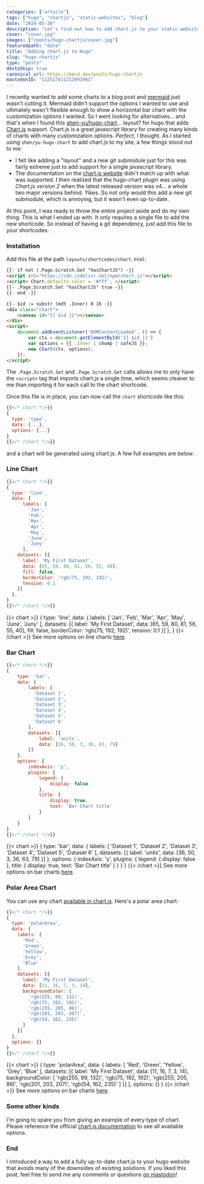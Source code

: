 ```yaml
---
categories: ["article"]
tags: ["hugo", "chartjs", "static-websites", "blog"]
date: "2024-05-28"
description: "Let's find out how to add chart.js to your static website built with Hugo."
cover: "cover.jpg"
images: ["/posts/hugo-chartjs/cover.jpg"]
featuredpath: "date"
title: "Adding chart.js to Hugo"
slug: "hugo-chartjs"
type: "posts"
devtoSkip: true
canonical_url: https://kmcd.dev/posts/hugo-chartjs
mastodonID: "112517411212093961"
---
```


I recently wanted to add some charts to a blog post and [mermaid](https://mermaid.live) just wasn't cutting it. Mermaid didn't support the options I wanted to use and ultimately wasn't flexible enough to show a horizontal bar chart with the customization options I wanted. So I went looking for alternatives... and that's when I found this [shen-yu/hugo-chart](https://github.com/shen-yu/hugo-chart)... layout? for hugo that adds [Chart.js](https://www.chartjs.org/) support. Chart.js is a great javascript library for creating many kinds of charts with many customization options. *Perfect*, I thought. As I started using `shen/yu-hugo-chart` to add chart.js to my site, a few things stood out to me:

- I felt like adding a "layout" and a new git submodule just for this was fairly extreme just to add support for a single javascript library.
- The documentation on the [chart.js website](https://www.chartjs.org/) didn't match up with what was supported. I then realized that the hugo-chart plugin was using *Chart.js version 2* when the latest released version was v4... a whole two major versions behind. Yikes. So not only would this add a new git submodule, which is annoying, but it wasn't even up-to-date.

At this point, I was ready to throw the entire project aside and do my own thing. This is what I ended up with. It only requires a single file to add the new shortcode. So instead of having a git dependency, just add this file to your shortcodes.

### Installation
Add this file at the path `layouts/shortcodes/chart.html`:
```html
{{- if not (.Page.Scratch.Get "hasChartJS") -}}
<script src="https://cdn.jsdelivr.net/npm/chart.js"></script>
<script> Chart.defaults.color = '#fff'; </script>
{{- .Page.Scratch.Set "hasChartJS" true -}}
{{- end -}}

{{- $id := substr (md5 .Inner) 0 16 -}}
<div class="chart">
    <canvas id="{{ $id }}"></canvas>
</div>
<script>
    document.addEventListener('DOMContentLoaded', () => {
        var ctx = document.getElementById('{{ $id }}')
        var options = {{ .Inner | chomp | safeJS }};
        new Chart(ctx, options);
    });
</script>
```

The `.Page.Scratch.Set` and `.Page.Scratch.Get` calls allows me to only have the `<script>` tag that imports chart.js a single time, which seems cleaner to me than importing it for each call to the chart shortcode.

Once this file is in place, you can now call the `chart` shortcode like this:
```javascript
{{</* chart */>}}
{
  type: 'type',
  data: {...},
  options: {...}
}
{{</* /chart */>}}
```
and a chart will be generated using chart.js. A few full examples are below:

### Line Chart
```javascript
{{</* chart */>}}
{
  type: 'line',
  data: {
      labels: [
        'Jan',
        'Feb',
        'Mar',
        'Apr',
        'May',
        'June',
        'Juny'
      ],
    datasets: [{
      label: 'My First Dataset',
      data: [65, 59, 80, 81, 56, 55, 40],
      fill: false,
      borderColor: 'rgb(75, 192, 192)',
      tension: 0.1
    }]
  },
}
{{</* /chart */>}}
```

{{< chart >}}
{
  type: 'line',
  data: {
      labels: [
        'Jan',
        'Feb',
        'Mar',
        'Apr',
        'May',
        'June',
        'Juny'
      ],
    datasets: [{
      label: 'My First Dataset',
      data: [65, 59, 80, 81, 56, 55, 40],
      fill: false,
      borderColor: 'rgb(75, 192, 192)',
      tension: 0.1
    }]
  },
}
{{< /chart >}}
See more options on line charts [here](https://www.chartjs.org/docs/latest/charts/line.html).

### Bar Chart
```javascript
{{</* chart */>}}
{
    type: 'bar',
    data: {
        labels: [
          'Dataset 1',
          'Dataset 2',
          'Dataset 3',
          'Dataset 4',
          'Dataset 5',
          'Dataset 6'
        ],
        datasets: [{
            label: 'units',
            data: [36, 50, 3, 36, 63, 79]
        }]
    },
    options: {
        indexAxis: 'y',
        plugins: {
            legend: {
                display: false
            },
            title: {
                display: true,
                text: 'Bar Chart title'
            }
        }
    }
}
{{</* /chart */>}}
```

{{< chart >}}
{
    type: 'bar',
    data: {
        labels: [
          'Dataset 1',
          'Dataset 2',
          'Dataset 3',
          'Dataset 4',
          'Dataset 5',
          'Dataset 6'
        ],
        datasets: [{
            label: 'units',
            data: [36, 50, 3, 36, 63, 79]
        }]
    },
    options: {
        indexAxis: 'y',
        plugins: {
            legend: {
                display: false
            },
            title: {
                display: true,
                text: 'Bar Chart title'
            }
        }
    }
}
{{< /chart >}}
See more options on bar charts [here](https://www.chartjs.org/docs/latest/charts/bar.html).

### Polar Area Chart
You can use any chart [available in chart.js](https://www.chartjs.org/docs/latest/). Here's a polar area chart:
```javascript
{{</* chart */>}}
{
  type: 'polarArea',
  data: {
    labels: [
      'Red',
      'Green',
      'Yellow',
      'Grey',
      'Blue'
    ],
    datasets: [{
      label: 'My First Dataset',
      data: [11, 16, 7, 3, 14],
      backgroundColor: [
        'rgb(255, 99, 132)',
        'rgb(75, 192, 192)',
        'rgb(255, 205, 86)',
        'rgb(201, 203, 207)',
        'rgb(54, 162, 235)'
      ]
    }]
  },
  options: {}
}
{{</* /chart */>}}
```

{{< chart >}}
{
  type: 'polarArea',
  data: {
    labels: [
      'Red',
      'Green',
      'Yellow',
      'Grey',
      'Blue'
    ],
    datasets: [{
      label: 'My First Dataset',
      data: [11, 16, 7, 3, 14],
      backgroundColor: [
        'rgb(255, 99, 132)',
        'rgb(75, 192, 192)',
        'rgb(255, 205, 86)',
        'rgb(201, 203, 207)',
        'rgb(54, 162, 235)'
      ]
    }]
  },
  options: {}
}
{{< /chart >}}
See more options on bar charts [here](https://www.chartjs.org/docs/latest/charts/polar.html).

### Some other kinds
I'm going to spare you from giving an example of every type of chart. Please reference the official [chart.js documentation](https://www.chartjs.org/docs/latest/) to see all available options.


### End
I introduced a way to add a fully up-to-date chart.js to your hugo website that avoids many of the downsides of existing solutions. If you liked this post, feel free to send me any comments or questions [on mastodon](https://infosec.exchange/@sudorandom)!
